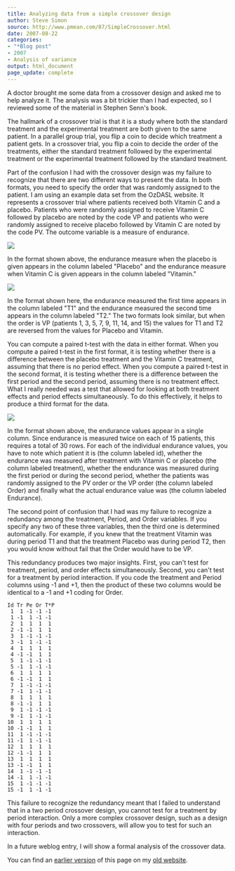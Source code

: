 ```yaml
---
title: Analyzing data from a simple crossover design
author: Steve Simon
source: http://www.pmean.com/07/SimpleCrossover.html
date: 2007-08-22
categories:
- "*Blog post"
- 2007
- Analysis of variance
output: html_document
page_update: complete
---
```


A doctor brought me some data from a crossover design and asked me to help analyze it. The analysis was a bit trickier than I had expected, so I reviewed some of the material in Stephen Senn's book.

The hallmark of a crossover trial is that it is a study where both the standard treatment and the experimental treatment are both given to the same patient. In a parallel group trial, you flip a coin to decide which treatment a patient gets. In a crossover trial, you flip a coin to decide the order of the treatments, either the standard treatment followed by the experimental treatment or the experimental treatment followed by the standard treatment.

Part of the confusion I had with the crossover design was my failure to recognize that there are two different ways to present the data. In both formats, you need to specify the order that was randomly assigned to the patient. I am using an example data set from the OzDASL website. It represents a crossover trial where patients received both Vitamin C and a placebo. Patients who were randomly assigned to receive Vitamin C followed by placebo are noted by the code VP and patients who were randomly assigned to receive placebo followed by Vitamin C are noted by the code PV. The outcome variable is a measure of endurance.

![](http://www.pmean.com/new-images/07/SimpleCrossover01.gif)

In the format shown above, the endurance measure when the placebo is given appears in the column labeled "Placebo" and the endurance measure when Vitamin C is given appears in the column labeled "Vitamin."

![](http://www.pmean.com/new-images/07/SimpleCrossover02.gif)

In the format shown here, the endurance measured the first time appears in the column labeled "T1" and the endurance measured the second time appears in the column labeled "T2." The two formats look similar, but when the order is VP (patients 1, 3, 5, 7, 9, 11, 14, and 15) the values for T1 and T2 are reversed from the values for Placebo and Vitamin.

You can compute a paired t-test with the data in either format. When you compute a paired t-test in the first format, it is testing whether there is a difference between the placebo treatment and the Vitamin C treatment, assuming that there is no period effect. When you compute a paired t-test in the second format, it is testing whether there is a difference between the first period and the second period, assuming there is no treatment effect. What I really needed was a test that allowed for looking at both treatment effects and period effects simultaneously. To do this effectively, it helps to produce a third format for the data.

![](http://www.pmean.com/new-images/07/SimpleCrossover03.gif)

In the format shown above, the endurance values appear in a single column. Since endurance is measured twice on each of 15 patients, this requires a total of 30 rows. For each of the individual endurance values, you have to note which patient it is (the column labeled id), whether the endurance was measured after treatment with Vitamin C or placebo (the column labeled treatment), whether the endurance was measured during the first period or during the second period, whether the patients was randomly assigned to the PV order or the VP order (the column labeled Order) and finally what the actual endurance value was (the column labeled Endurance).

The second point of confusion that I had was my failure to recognize a redundancy among the treatment, Period, and Order variables. If you specify any two of these three variables, then the third one is determined automatically. For example, if you knew that the treatment Vitamin was during period T1 and that the treatment Placebo was during period T2, then you would know without fail that the Order would have to be VP.

This redundancy produces two major insights. First, you can't test for treatment, period, and order effects simultaneously. Second, you can't test for a treatment by period interaction. If you code the treatment and Period columns using -1 and +1, then the product of these two columns would be identical to a -1 and +1 coding for Order.

```
Id Tr Pe Or T*P
 1  1 -1 -1 -1
 1 -1  1 -1 -1
 2  1  1  1  1
 2 -1 -1  1  1
 3  1 -1 -1 -1
 3 -1  1 -1 -1
 4  1  1  1  1
 4 -1 -1  1  1
 5  1 -1 -1 -1
 5 -1  1 -1 -1
 6  1  1  1  1
 6 -1 -1  1  1
 7  1 -1 -1 -1
 7 -1  1 -1 -1
 8  1  1  1  1
 8 -1 -1  1  1   
 9  1 -1 -1 -1
 9 -1  1 -1 -1
10  1  1  1  1
10 -1 -1  1  1
11  1 -1 -1 -1
11 -1  1 -1 -1
12  1  1  1  1
12 -1 -1  1  1
13  1  1  1  1
13 -1 -1  1  1
14  1 -1 -1 -1
14 -1  1 -1 -1
15  1 -1 -1 -1
15 -1  1 -1 -1
```

This failure to recognize the redundancy meant that I failed to understand that in a two period crossover design, you cannot test for a treatment by period interaction. Only a more complex crossover design, such as a design with four periods and two crossovers, will allow you to test for such an interaction.

In a future weblog entry, I will show a formal analysis of the crossover data.

You can find an [earlier version][sim1] of this page on my [old website][sim2].

[sim1]: http://www.pmean.com/07/SimpleCrossover.html
[sim2]: http://www.pmean.com
